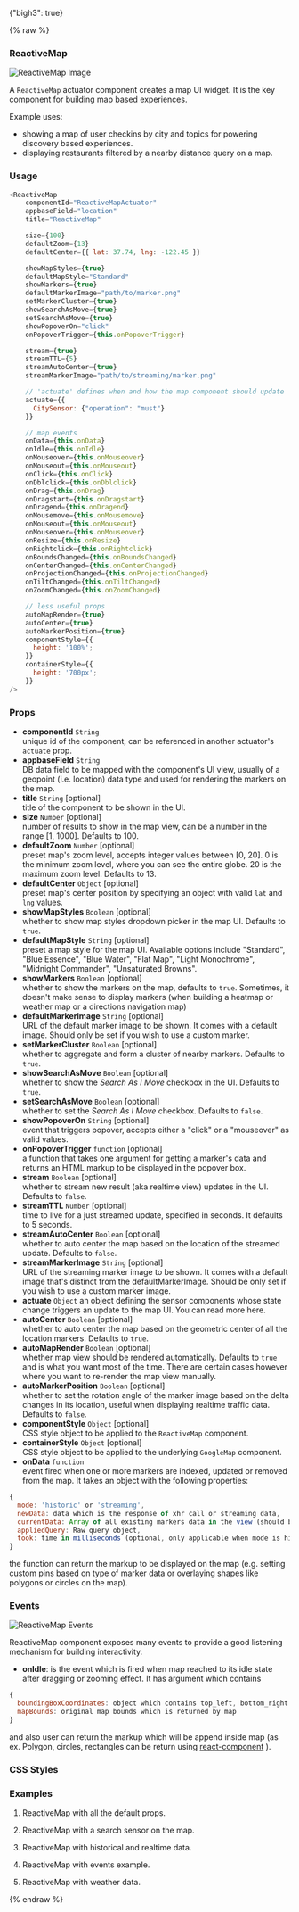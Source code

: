 {"bigh3": true}

{% raw %}

### ReactiveMap

![ReactiveMap Image](https://i.imgur.com/faAZ5v8.png)

A `ReactiveMap` actuator component creates a map UI widget. It is the key component for building map based experiences.

Example uses:
* showing a map of user checkins by city and topics for powering discovery based experiences.
* displaying restaurants filtered by a nearby distance query on a map.

### Usage

```js
<ReactiveMap
    componentId="ReactiveMapActuator"
    appbaseField="location"
    title="ReactiveMap"

    size={100}
    defaultZoom={13}
    defaultCenter={{ lat: 37.74, lng: -122.45 }}

    showMapStyles={true}
    defaultMapStyle="Standard"
    showMarkers={true}
    defaultMarkerImage="path/to/marker.png"
    setMarkerCluster={true}
    showSearchAsMove={true}
    setSearchAsMove={true}
    showPopoverOn="click"
    onPopoverTrigger={this.onPopoverTrigger}

    stream={true}
    streamTTL={5}
    streamAutoCenter={true}
    streamMarkerImage="path/to/streaming/marker.png"

    // 'actuate' defines when and how the map component should update
    actuate={{
      CitySensor: {"operation": "must"}
    }}

    // map events
    onData={this.onData}
    onIdle={this.onIdle}
    onMouseover={this.onMouseover}
    onMouseout={this.onMouseout}
    onClick={this.onClick}
    onDblclick={this.onDblclick}
    onDrag={this.onDrag}
    onDragstart={this.onDragstart}
    onDragend={this.onDragend}
    onMousemove={this.onMousemove}
    onMouseout={this.onMouseout}
    onMouseover={this.onMouseover}
    onResize={this.onResize}
    onRightclick={this.onRightclick}
    onBoundsChanged={this.onBoundsChanged}
    onCenterChanged={this.onCenterChanged}
    onProjectionChanged={this.onProjectionChanged}
    onTiltChanged={this.onTiltChanged}
    onZoomChanged={this.onZoomChanged}

    // less useful props
    autoMapRender={true}
    autoCenter={true}
    autoMarkerPosition={true}
    componentStyle={{
      height: '100%';
    }}
    containerStyle={{
      height: '700px';
    }}
/>
```

### Props

- **componentId** `String`  
    unique id of the component, can be referenced in another actuator's `actuate` prop.
- **appbaseField** `String`  
    DB data field to be mapped with the component's UI view, usually of a geopoint (i.e. location) data type and used for rendering the markers on the map.
- **title** `String` [optional]  
    title of the component to be shown in the UI.
- **size** `Number` [optional]  
    number of results to show in the map view, can be a number in the range [1, 1000]. Defaults to 100.
- **defaultZoom** `Number` [optional]  
    preset map's zoom level, accepts integer values between [0, 20]. 0 is the minimum zoom level, where you can see the entire globe. 20 is the maximum zoom level. Defaults to 13.
- **defaultCenter** `Object` [optional]  
    preset map's center position by specifying an object with valid `lat` and `lng` values.
- **showMapStyles** `Boolean` [optional]  
    whether to show map styles dropdown picker in the map UI. Defaults to `true`.
- **defaultMapStyle** `String` [optional]  
    preset a map style for the map UI. Available options include "Standard", "Blue Essence", "Blue Water", "Flat Map", "Light Monochrome", "Midnight Commander", "Unsaturated Browns".
- **showMarkers** `Boolean` [optional]  
    whether to show the markers on the map, defaults to `true`. Sometimes, it doesn't make sense to display markers (when building a heatmap or weather map or a directions navigation map)
- **defaultMarkerImage** `String` [optional]  
    URL of the default marker image to be shown. It comes with a default image. Should only be set if you wish to use a custom marker.
- **setMarkerCluster** `Boolean` [optional]  
    whether to aggregate and form a cluster of nearby markers. Defaults to `true`.
- **showSearchAsMove** `Boolean` [optional]  
    whether to show the *Search As I Move* checkbox in the UI. Defaults to `true`.
- **setSearchAsMove** `Boolean` [optional]  
    whether to set the *Search As I Move* checkbox. Defaults to `false`.
- **showPopoverOn** `String` [optional]  
    event that triggers popover, accepts either a "click" or a "mouseover" as valid values.
- **onPopoverTrigger** `function` [optional]  
    a function that takes one argument for getting a marker's data and returns an HTML markup to be displayed in the popover box.
- **stream** `Boolean` [optional]  
    whether to stream new result (aka realtime view) updates in the UI. Defaults to `false`.
- **streamTTL** `Number` [optional]  
    time to live for a just streamed update, specified in seconds. It defaults to 5 seconds.
- **streamAutoCenter** `Boolean` [optional]  
    whether to auto center the map based on the location of the streamed update. Defaults to `false`.
- **streamMarkerImage** `String` [optional]  
    URL of the streaming marker image to be shown. It comes with a default image that's distinct from the defaultMarkerImage. Should be only set if you wish to use a custom marker image.
- **actuate** `Object`
    an object defining the sensor components whose state change triggers an update to the map UI. You can read more here.
- **autoCenter** `Boolean` [optional]  
    whether to auto center the map based on the geometric center of all the location markers. Defaults to `true`.
- **autoMapRender** `Boolean` [optional]  
    whether map view should be rendered automatically. Defaults to `true` and is what you want most of the time. There are certain cases however where you want to re-render the map view manually.
- **autoMarkerPosition** `Boolean` [optional]  
    whether to set the rotation angle of the marker image based on the delta changes in its location, useful when displaying realtime traffic data. Defaults to `false`.
- **componentStyle** `Object` [optional]  
    CSS style object to be applied to the `ReactiveMap` component.
- **containerStyle** `Object` [optional]  
    CSS style object to be applied to the underlying `GoogleMap` component.
- **onData** `function`  
    event fired when one or more markers are indexed, updated or removed from the map. It takes an object with the following properties:

```js
{
  mode: 'historic' or 'streaming',
  newData: data which is the response of xhr call or streaming data,
  currentData: Array of all existing markers data in the view (should be [] on query change),
  appliedQuery: Raw query object,
  took: time in milliseconds (optional, only applicable when mode is historic)
}
```

the function can return the markup to be displayed on the map (e.g. setting custom pins based on type of marker data or overlaying shapes like polygons or circles on the map).

### Events

![ReactiveMap Events](https://i.imgur.com/W8deTH2.png)

ReactiveMap component exposes many events to provide a good listening mechanism for building interactivity.

- **onIdle**: is the event which is fired when map reached to its idle state after dragging or zooming effect. It has argument which contains
```js
{
  boundingBoxCoordinates: object which contains top_left, bottom_right of current map bounds,
  mapBounds: original map bounds which is returned by map
}
```
and also user can return the markup which will be append inside map (as ex. Polygon, circles, rectangles can be return using [react-component](https://github.com/tomchentw/react-google-maps) ).


### CSS Styles

### Examples

1. ReactiveMap with all the default props.

2. ReactiveMap with a search sensor on the map.

3. ReactiveMap with historical and realtime data.

4. ReactiveMap with events example.

5. ReactiveMap with weather data.

{% endraw %}
